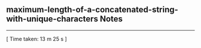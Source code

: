 <h2>maximum-length-of-a-concatenated-string-with-unique-characters Notes</h2><hr>[ Time taken: 13 m 25 s ]
